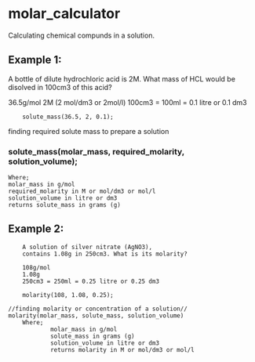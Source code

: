 # molar_calculator
Calculating chemical compunds in a solution.

## Example 1:
   A bottle of dilute hydrochloric acid is 2M.
   What mass of HCL would be disolved in 100cm3 of this acid?
        
36.5g/mol
2M (2 mol/dm3 or 2mol/l)
100cm3 = 100ml = 0.1 litre or 0.1 dm3

        solute_mass(36.5, 2, 0.1);

finding required solute mass to prepare a solution
   ### solute_mass(molar_mass, required_molarity, solution_volume);
    Where;  
    molar_mass in g/mol
    required_molarity in M or mol/dm3 or mol/l
    solution_volume in litre or dm3
    returns solute_mass in grams (g)

## Example 2:
        A solution of silver nitrate (AgNO3), 
        contains 1.08g in 250cm3. What is its molarity?

        108g/mol
        1.08g
        250cm3 = 250ml = 0.25 litre or 0.25 dm3

        molarity(108, 1.08, 0.25);

    //finding molarity or concentration of a solution//
    molarity(molar_mass, solute_mass, solution_volume)
        Where;
                molar_mass in g/mol
                solute_mass in grams (g)
                solution_volume in litre or dm3   
                returns molarity in M or mol/dm3 or mol/l
